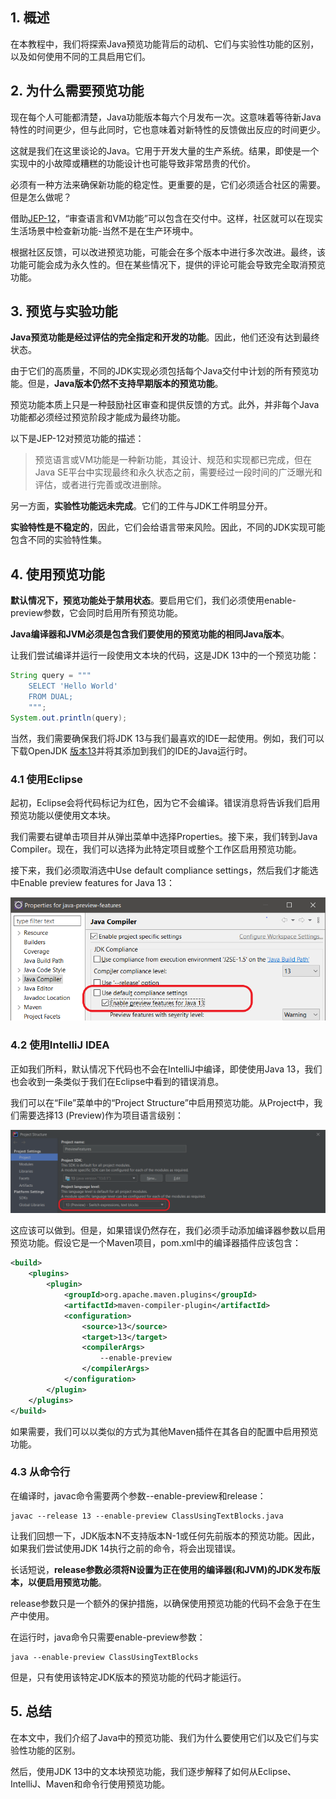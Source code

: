 ## 1. 概述

在本教程中，我们将探索Java预览功能背后的动机、它们与实验性功能的区别，以及如何使用不同的工具启用它们。

## 2. 为什么需要预览功能

现在每个人可能都清楚，Java功能版本每六个月发布一次。这意味着等待新Java特性的时间更少，但与此同时，它也意味着对新特性的反馈做出反应的时间更少。

这就是我们在这里谈论的Java。它用于开发大量的生产系统。结果，即使是一个实现中的小故障或糟糕的功能设计也可能导致非常昂贵的代价。

必须有一种方法来确保新功能的稳定性。更重要的是，它们必须适合社区的需要。但是怎么做呢？

借助[JEP-12](https://openjdk.java.net/jeps/12)，“审查语言和VM功能”可以包含在交付中。这样，社区就可以在现实生活场景中检查新功能-当然不是在生产环境中。

根据社区反馈，可以改进预览功能，可能会在多个版本中进行多次改进。最终，该功能可能会成为永久性的。但在某些情况下，提供的评论可能会导致完全取消预览功能。

## 3. 预览与实验功能

**Java预览功能是经过评估的完全指定和开发的功能**。因此，他们还没有达到最终状态。

由于它们的高质量，不同的JDK实现必须包括每个Java交付中计划的所有预览功能。但是，**Java版本仍然不支持早期版本的预览功能**。

预览功能本质上只是一种鼓励社区审查和提供反馈的方式。此外，并非每个Java功能都必须经过预览阶段才能成为最终功能。

以下是JEP-12对预览功能的描述：

>   预览语言或VM功能是一种新功能，其设计、规范和实现都已完成，但在Java SE平台中实现最终和永久状态之前，需要经过一段时间的广泛曝光和评估，或者进行完善或改进删除。

另一方面，**实验性功能远未完成**。它们的工件与JDK工件明显分开。

**实验特性是不稳定的**，因此，它们会给语言带来风险。因此，不同的JDK实现可能包含不同的实验特性集。

## 4. 使用预览功能

**默认情况下，预览功能处于禁用状态**。要启用它们，我们必须使用enable-preview参数，它会同时启用所有预览功能。

**Java编译器和JVM必须是包含我们要使用的预览功能的相同Java版本**。

让我们尝试编译并运行一段使用文本块的代码，这是JDK 13中的一个预览功能：

```java
String query = """
    SELECT 'Hello World'
    FROM DUAL;
    """;
System.out.println(query);
```

当然，我们需要确保我们将JDK 13与我们最喜欢的IDE一起使用。例如，我们可以下载OpenJDK [版本13](https://jdk.java.net/13/)并将其添加到我们的IDE的Java运行时。

### 4.1 使用Eclipse

起初，Eclipse会将代码标记为红色，因为它不会编译。错误消息将告诉我们启用预览功能以便使用文本块。

我们需要右键单击项目并从弹出菜单中选择Properties。接下来，我们转到Java Compiler。现在，我们可以选择为此特定项目或整个工作区启用预览功能。

接下来，我们必须取消选中Use default compliance settings，然后我们才能选中Enable preview features for Java 13：

<img src="../assets/img.png">

### 4.2 使用IntelliJ IDEA

正如我们所料，默认情况下代码也不会在IntelliJ中编译，即使使用Java 13，我们也会收到一条类似于我们在Eclipse中看到的错误消息。

我们可以在“File”菜单中的“Project Structure”中启用预览功能。从Project中，我们需要选择13 (Preview)作为项目语言级别：

<img src="../assets/img_1.png">

这应该可以做到。但是，如果错误仍然存在，我们必须手动添加编译器参数以启用预览功能。假设它是一个Maven项目，pom.xml中的编译器插件应该包含：

```xml
<build>
    <plugins>
        <plugin>
            <groupId>org.apache.maven.plugins</groupId>
            <artifactId>maven-compiler-plugin</artifactId>
            <configuration>
                <source>13</source>
                <target>13</target>
                <compilerArgs>
                    --enable-preview
                </compilerArgs>
            </configuration>
        </plugin>
    </plugins>
</build>
```

如果需要，我们可以以类似的方式为其他Maven插件在其各自的配置中启用预览功能。

### 4.3 从命令行

在编译时，javac命令需要两个参数--enable-preview和release：

```shell
javac --release 13 --enable-preview ClassUsingTextBlocks.java
```

让我们回想一下，JDK版本N不支持版本N-1或任何先前版本的预览功能。因此，如果我们尝试使用JDK 14执行之前的命令，将会出现错误。

长话短说，**release参数必须将N设置为正在使用的编译器(和JVM)的JDK发布版本，以便启用预览功能**。

release参数只是一个额外的保护措施，以确保使用预览功能的代码不会急于在生产中使用。

在运行时，java命令只需要enable-preview参数：

```shell
java --enable-preview ClassUsingTextBlocks
```

但是，只有使用该特定JDK版本的预览功能的代码才能运行。

## 5. 总结

在本文中，我们介绍了Java中的预览功能、我们为什么要使用它们以及它们与实验性功能的区别。

然后，使用JDK 13中的文本块预览功能，我们逐步解释了如何从Eclipse、IntelliJ、Maven和命令行使用预览功能。